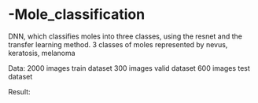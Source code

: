 # -Mole_classification

DNN, which classifies moles into three classes, using the resnet and the transfer learning method.
3 classes of moles represented by nevus, keratosis, melanoma

Data:
2000 images train dataset
300 images  valid dataset
600 images  test  dataset

Result:
